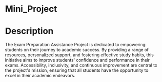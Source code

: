 # Mini_Project
# Description
The Exam Preparation Assistance Project is dedicated to empowering students on their journey to academic success. By providing a range of resources, personalized support, and fostering effective study habits, this initiative aims to improve students' confidence and performance in their exams. Accessibility, inclusivity, and continuous improvement are central to the project's mission, ensuring that all students have the opportunity to excel in their academic endeavors.
